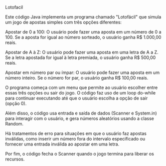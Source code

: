 Lotofacil


Este código Java implementa um programa chamado "Lotofácil" que simula um jogo de apostas simples com três opções diferentes:

Apostar de 0 a 100: O usuário pode fazer uma aposta em um número de 0 a 100. Se a aposta for igual ao número sorteado, o usuário ganha R$ 1.000,00 reais.

Apostar de A à Z: O usuário pode fazer uma aposta em uma letra de A a Z. Se a letra apostada for igual à letra premiada, o usuário ganha R$ 500,00 reais.

Apostar em número par ou ímpar: O usuário pode fazer uma aposta em um número inteiro. Se o número for par, o usuário ganha R$ 100,00 reais.

O programa começa com um menu que permite ao usuário escolher entre essas três opções ou sair do jogo. O código faz uso de um loop do-while para continuar executando até que o usuário escolha a opção de sair (opção 0).

Além disso, o código usa entrada e saída de dados (Scanner e System.in) para interagir com o usuário, e gera números aleatórios usando a classe Random.

Há tratamentos de erro para situações em que o usuário faz apostas inválidas, como inserir um número fora do intervalo especificado ou fornecer uma entrada inválida ao apostar em uma letra.

Por fim, o código fecha o Scanner quando o jogo termina para liberar os recursos.
